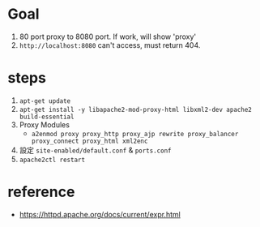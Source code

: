 # Goal
1. 80 port proxy to 8080 port. If work, will show 'proxy'
2. `http://localhost:8080` can't access, must return 404.

# steps
1. `apt-get update`
2. `apt-get install -y libapache2-mod-proxy-html libxml2-dev apache2 build-essential`
3. Proxy Modules
    - `a2enmod proxy proxy_http proxy_ajp rewrite proxy_balancer proxy_connect proxy_html xml2enc`
4. 設定 `site-enabled/default.conf` & `ports.conf`
5. `apache2ctl restart`

# reference
- https://httpd.apache.org/docs/current/expr.html